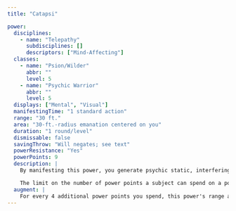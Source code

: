 ```yaml
---
title: "Catapsi"

power:
  disciplines:
    - name: "Telepathy"
      subdisciplines: []
      descriptors: ["Mind-Affecting"]
  classes:
    - name: "Psion/Wilder"
      abbr: ""
      level: 5
    - name: "Psychic Warrior"
      abbr: ""
      level: 5
  displays: ["Mental", "Visual"]
  manifestingTime: "1 standard action"
  range: "30 ft."
  area: "30-ft.-radius emanation centered on you"
  duration: "1 round/level"
  dismissable: false
  savingThrow: "Will negates; see text"
  powerResistance: "Yes"
  powerPoints: 9
  description: |
    By manifesting this power, you generate psychic static, interfering with the ability of other psionic characters to manifest their powers or use psi-like abilities (you are not affected by your own catapsi manifestation). All psionic activity within the area requires 4 more power points to manifest than normal, unless a character makes a Will save each time he attempts to manifest a power. Using a psi-like ability becomes a full-round action, instead of a standard action, in a catapsi field. If two or more fields of catapsi overlap, the effects are not cumulative.

    The limit on the number of power points a subject can spend on a power remains in effect; thus, a subject may not be able to manifest its highest-level powers. If manifesting a power would cause the manifester to exceed his available power points or his spending limits, the manifestation fails automatically, but no power points are expended.
  augment: |
    For every 4 additional power points you spend, this power's range and the radius of its area both increase by 5 feet.
---
```

